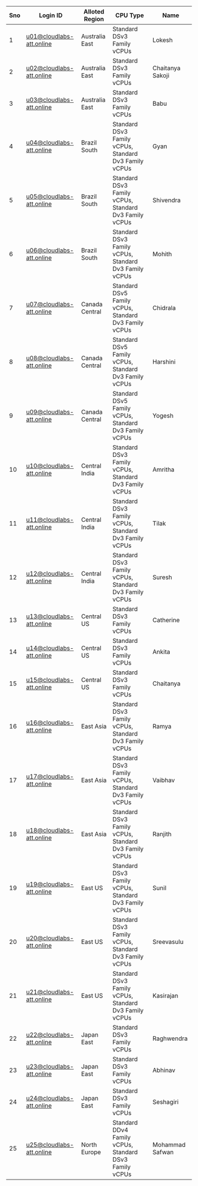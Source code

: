 | **Sno** | **Login ID**              | **Alloted Region** | **CPU Type**                                        | **Name**          |
|---------|---------------------------|--------------------|----------------------------------------------------|-------------------|
| 1       | u01@cloudlabs-att.online  | Australia East     | Standard DSv3 Family vCPUs                        | Lokesh            |
| 2       | u02@cloudlabs-att.online  | Australia East     | Standard DSv3 Family vCPUs                        | Chaitanya Sakoji  |
| 3       | u03@cloudlabs-att.online  | Australia East     | Standard DSv3 Family vCPUs                        | Babu              |
| 4       | u04@cloudlabs-att.online  | Brazil South       | Standard DSv3 Family vCPUs, Standard Dv3 Family vCPUs | Gyan              |
| 5       | u05@cloudlabs-att.online  | Brazil South       | Standard DSv3 Family vCPUs, Standard Dv3 Family vCPUs | Shivendra         |
| 6       | u06@cloudlabs-att.online  | Brazil South       | Standard DSv3 Family vCPUs, Standard Dv3 Family vCPUs | Mohith            |
| 7       | u07@cloudlabs-att.online  | Canada Central     | Standard DSv5 Family vCPUs, Standard Dv3 Family vCPUs | Chidrala          |
| 8       | u08@cloudlabs-att.online  | Canada Central     | Standard DSv5 Family vCPUs, Standard Dv3 Family vCPUs | Harshini          |
| 9       | u09@cloudlabs-att.online  | Canada Central     | Standard DSv5 Family vCPUs, Standard Dv3 Family vCPUs | Yogesh            |
| 10      | u10@cloudlabs-att.online  | Central India      | Standard DSv3 Family vCPUs, Standard Dv3 Family vCPUs | Amritha           |
| 11      | u11@cloudlabs-att.online  | Central India      | Standard DSv3 Family vCPUs, Standard Dv3 Family vCPUs | Tilak             |
| 12      | u12@cloudlabs-att.online  | Central India      | Standard DSv3 Family vCPUs, Standard Dv3 Family vCPUs | Suresh            |
| 13      | u13@cloudlabs-att.online  | Central US         | Standard DSv3 Family vCPUs                        | Catherine         |
| 14      | u14@cloudlabs-att.online  | Central US         | Standard DSv3 Family vCPUs                        | Ankita            |
| 15      | u15@cloudlabs-att.online  | Central US         | Standard DSv3 Family vCPUs                        | Chaitanya         |
| 16      | u16@cloudlabs-att.online  | East Asia          | Standard DSv3 Family vCPUs, Standard Dv3 Family vCPUs | Ramya             |
| 17      | u17@cloudlabs-att.online  | East Asia          | Standard DSv3 Family vCPUs, Standard Dv3 Family vCPUs | Vaibhav           |
| 18      | u18@cloudlabs-att.online  | East Asia          | Standard DSv3 Family vCPUs, Standard Dv3 Family vCPUs | Ranjith           |
| 19      | u19@cloudlabs-att.online  | East US            | Standard DSv3 Family vCPUs, Standard Dv3 Family vCPUs | Sunil             |
| 20      | u20@cloudlabs-att.online  | East US            | Standard DSv3 Family vCPUs, Standard Dv3 Family vCPUs | Sreevasulu        |
| 21      | u21@cloudlabs-att.online  | East US            | Standard DSv3 Family vCPUs, Standard Dv3 Family vCPUs | Kasirajan           |
| 22      | u22@cloudlabs-att.online  | Japan East         | Standard DSv3 Family vCPUs                        | Raghwendra        |
| 23      | u23@cloudlabs-att.online  | Japan East         | Standard DSv3 Family vCPUs                        | Abhinav           |
| 24      | u24@cloudlabs-att.online  | Japan East         | Standard DSv3 Family vCPUs                        | Seshagiri       |
| 25      | u25@cloudlabs-att.online  | North Europe       | Standard DDv4 Family vCPUs, Standard DSv3 Family vCPUs | Mohammad Safwan   |
